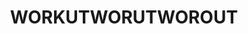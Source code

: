 ---
inv_num: 2020-004
add_credit:
url: 2020-004-workutworutworout
title: WORKUTWORUTWOROUT
year: '2020'
display_year: '2020'
medium: IQDemy Premium UV ink on IKEA LINNMON table tops
dims: 78.75 x 94.5
pitch:
ps:
live_url:
youtube:
related_code:
subheading:
download:
commission:
layout: things-i-made
---